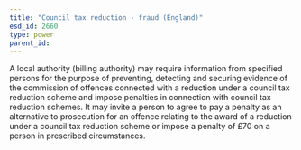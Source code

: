 ```yaml
---
title: "Council tax reduction - fraud (England)"
esd_id: 2660
type: power
parent_id:  
---
```


A local authority (billing authority) may require information from specified persons for the purpose of preventing, detecting and securing evidence of the commission of offences connected with a reduction under a council tax reduction scheme and impose penalties in connection with council tax reduction schemes.
It may invite a person to agree to pay a penalty as an alternative to prosecution for an offence relating to the award of a reduction under a council tax reduction scheme or impose a penalty of £70 on a person in prescribed circumstances.

